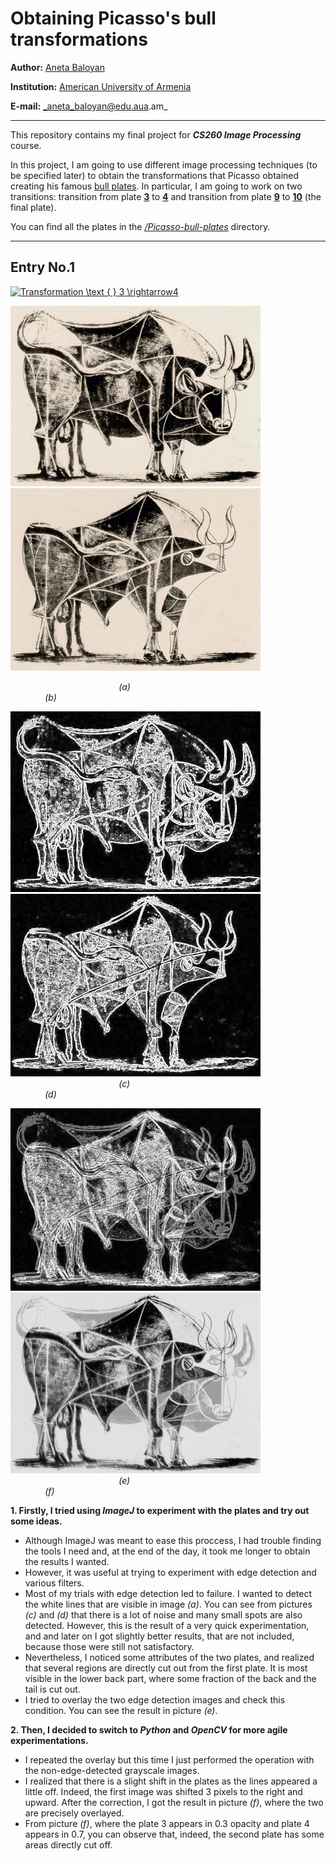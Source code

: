 # Obtaining Picasso's bull transformations
**Author:** [Aneta Baloyan](https://www.linkedin.com/in/aneta-baloyan/)

**Institution:** [American University of Armenia](https://aua.am/)

**E-mail:** _aneta_baloyan@edu.aua.am_
***

This repository contains my final project for **_CS260 Image Processing_** course. 

In this project, I am going to use different image processing techniques (to be specified later) to obtain the transformations that Picasso obtained creating his famous [bull plates](https://www.widewalls.ch/magazine/pablo-picaso-bull-plates). In particular, I am going to work on two transitions: transition from plate **[3](https://github.com/AnetaBaloyan/image-processing-picasso-bull/blob/main/Picasso-bull-plates/picasso_bull_plate_3.jpg)** to **[4](https://github.com/AnetaBaloyan/image-processing-picasso-bull/blob/main/Picasso-bull-plates/picasso_bull_plate_4.jpg)** and transition from plate **[9](https://github.com/AnetaBaloyan/image-processing-picasso-bull/blob/main/Picasso-bull-plates/picasso_bull_plate_9.jpg)** to **[10](https://github.com/AnetaBaloyan/image-processing-picasso-bull/blob/main/Picasso-bull-plates/picasso_bull_plate_10.jpg)** (the final plate). 

You can find all the plates in the [_/Picasso-bull-plates_](https://github.com/AnetaBaloyan/image-processing-picasso-bull/tree/main/Picasso-bull-plates) directory.


***
## Entry No.1
<a href="https://www.codecogs.com/eqnedit.php?latex=Transformation&space;\text&space;{&space;}&space;3&space;\rightarrow4" target="_blank"><img src="https://latex.codecogs.com/gif.latex?Transformation&space;\text&space;{&space;}&space;3&space;\rightarrow4" title="Transformation \text { } 3 \rightarrow4" /></a>

<img src="https://github.com/AnetaBaloyan/image-processing-picasso-bull/blob/main/Picasso-bull-plates/picasso_bull_plate_3.jpg" width="400"/> <img src="https://github.com/AnetaBaloyan/image-processing-picasso-bull/blob/main/Picasso-bull-plates/picasso_bull_plate_4.jpg" width="400"/> 

                                            _(a)_                                                                                             _(b)_

<img src="https://github.com/AnetaBaloyan/image-processing-picasso-bull/blob/main/3-to-4-steps-ImageJ/picasso_bull_plate_3_step_2.jpg" width="400"/> <img src="https://github.com/AnetaBaloyan/image-processing-picasso-bull/blob/main/3-to-4-steps-ImageJ/picasso_bull_plate_4_step_2.jpg" width="400"/> 
                                            _(c)_                                                                                             _(d)_
                                            
<img src="https://github.com/AnetaBaloyan/image-processing-picasso-bull/blob/main/3-to-4-steps-ImageJ/picasso_bull_plate_4_step_3.jpg" width="400"/> <img src="https://github.com/AnetaBaloyan/image-processing-picasso-bull/blob/main/3-to-4-steps-python/overlay.jpg" width="400"/> 
                                            _(e)_                                                                                             _(f)_

**1. Firstly, I tried using _ImageJ_ to experiment with the plates and try out some ideas.** 

* Although ImageJ was meant to ease this proccess, I had trouble finding the tools I need and, at the end of the day, it took me longer to obtain the results I wanted. 
* However, it was useful at trying to experiment with edge detection and various filters.  
* Most of my trials with edge detection led to failure. I wanted to detect the white lines that are visible in image _(a)_. You can see from pictures _(c)_ and _(d)_ that there is a lot of noise and many small spots are also detected. However, this is the result of a very quick experimentation, and and later on I got slightly better results, that are not included, because those were still not satisfactory.
* Nevertheless, I noticed some attributes of the two plates, and realized that several regions are directly cut out from the first plate. It is most visible in the lower back part, where some fraction of the back and the tail is cut out. 
* I tried to overlay the two edge detection images and check this condition. You can see the result in picture _(e)_.

**2. Then, I decided to switch to _Python_ and _OpenCV_ for more agile experimentations.**
* I repeated the overlay but this time I just performed the operation with the non-edge-detected grayscale images.
* I realized that there is a slight shift in the plates as the lines appeared a little off. Indeed, the first image was shifted 3 pixels to the right and upward. After the correction, I got the result in picture _(f)_, where the two are precisely overlayed.
* From picture _(f)_, where the plate 3 appears in 0.3 opacity and plate 4 appears in 0.7, you can observe that, indeed, the second plate has some areas directly cut off.









